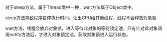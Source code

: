 对于sleep方法，属于Thread类中一种，wait方法属于Object类中。

sleep方法导致程序暂停执行时间，让出CPU给其他线程，线程不会释放对象锁

wait方法，线程会放弃对象锁，进入等待此对象的等待锁定池，只有针对此对象调用notify方法后，才进入对象锁定池，获取对象锁进入运行状态。